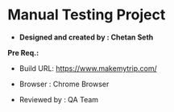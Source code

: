 
# Manual Testing Project

- **Designed and created by : Chetan Seth**
   
**Pre Req.:**

- Build URL: https://www.makemytrip.com/

- Browser : Chrome Browser

- Reviewed by : QA Team 
